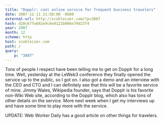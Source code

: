 ```yaml
---
title: "Dopplr: cool online service for frequent business travelers"
date: 2007-12-11 21:58:00 -0600
external-url: http://scobleizer.com/?p=3887
hash: d20c67fa682e9c6e9121b00be79d23f4
year: 2007
month: 12
scheme: http
host: scobleizer.com
path: /
query:
    p: "3887"
---
```


Tons of people I respect have been telling me to get on Dopplr for a long time. Well, yesterday at the LeWeb3 conference they finally opened the service up to the public, so I got on. I also got a demo and an interview with the CEO and CTO and I can definitely see that this will be a favorite service of mine. Jimmy Wales, Wikipedia founder, says that Dopplr is his favorite non-Wiki Web site, according to the Dopplr blog, which also has tons of other details on the service. More next week when I get my interviews up and have some time to play more with the service.

UPDATE: Web Worker Daily has a good article on other things for travelers.
